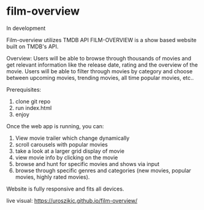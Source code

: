 # film-overview

In development

Film-overview utilizes TMDB API
FILM-OVERVIEW is a show based website built on TMDB's API. 

Overview:
Users will be able to browse through thousands of movies and get relevant information like the release date, rating and the overview of the movie.
Users will be able to filter through movies by category and choose between upcoming movies, trending movies, all time popular movies, etc..

Prerequisites:
1. clone git repo
2. run index.html
3. enjoy

Once the web app is running, you can:
1. View movie trailer which change dynamically
2. scroll carousels with popular movies
3. take a look at a larger grid display of movie
4. view movie info by clicking on the movie
5. browse and hunt for specific movies and shows via input
6. browse through specific genres and categories (new movies, popular movies, highly rated movies).

Website is fully responsive and fits all devices.

live visual: https://uroszikic.github.io/film-overview/
